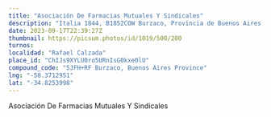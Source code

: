 ```yaml
---
title: "Asociación De Farmacias Mutuales Y Sindicales"
description: "Italia 1844, B1852COW Burzaco, Provincia de Buenos Aires, Argentina"
date: 2023-09-17T22:39:27Z
thumbnail: https://picsum.photos/id/1019/500/200
turnos:
localidad: "Rafael Calzada"
place_id: "ChIJs9XYLU0ro5URnIsG0kxe0lU"
compound_code: "5JFH+RF Burzaco, Buenos Aires Province"
lng: "-58.3712951"
lat: "-34.8253998"
---
```


Asociación De Farmacias Mutuales Y Sindicales
